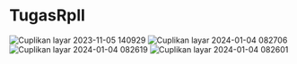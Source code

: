 # TugasRpll
![Cuplikan layar 2023-11-05 140929](https://github.com/Fathurrochman20/TugasRpll/assets/135719593/07a4c7e6-9323-448e-9503-ad22d18b283c)
![Cuplikan layar 2024-01-04 082706](https://github.com/Fathurrochman20/TugasRpll/assets/135719593/37dc65fe-565e-40d3-9803-21e0540d0bd9)
![Cuplikan layar 2024-01-04 082619](https://github.com/Fathurrochman20/TugasRpll/assets/135719593/5977b735-670e-474e-972f-36669932bc69)
![Cuplikan layar 2024-01-04 082601](https://github.com/Fathurrochman20/TugasRpll/assets/135719593/da12d02b-3052-4a76-bb5e-1b8ad9e92c0c)
